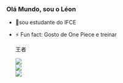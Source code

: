 ### Olá Mundo, sou o Léon


- 🌱sou estudante do IFCE
- ⚡ Fun fact: Gosto de One Piece e treinar 

     王者

  <a href="https://github.com/anuraghazra/github-readme-stats">
  <img align="center" src="https://github-readme-stats-sigma-five.vercel.app/api?username=Leon-r9&show_icons=true&theme=dracula&count_private=true"/><br>
  <img align="center" src="https://github-readme-streak-stats.herokuapp.com/?user=Leon-r9&theme=dracula"/><br>
  <img height="center" src="https://github-readme-stats-sigma-five.vercel.app/api/top-langs/?username=Leon-r9&layout=compact&langs_count=16&theme=dracula"/>
</a>
